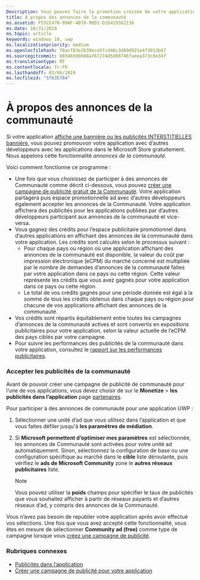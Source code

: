 ```yaml
---
Description: Vous pouvez faire la promotion croisée de votre application avec des applications publiées par d’autres développeurs. Nous appelons cette fonctionnalité « annonces de la communauté ».
title: À propos des annonces de la communauté
ms.assetid: F55CE478-99AF-4B70-90D1-D16419562136
ms.date: 10/31/2018
ms.topic: article
keywords: windows 10, uwp
ms.localizationpriority: medium
ms.openlocfilehash: f8acf83e2b39ece5fcd46c3d89d921e4f3013b67
ms.sourcegitcommit: b034650b684a767274d5d88746faeea373c8e34f
ms.translationtype: MT
ms.contentlocale: fr-FR
ms.lasthandoff: 03/06/2019
ms.locfileid: "57635784"
---
```

# <a name="about-community-ads"></a>À propos des annonces de la communauté

Si votre application [affiche une bannière ou les publicités INTERSTITIELLES bannière](../monetize/display-ads-in-your-app.md), vous pouvez promouvoir votre application avec d’autres développeurs avec les applications dans le Microsoft Store gratuitement. Nous appelons cette fonctionnalité *annonces de la communauté*.  

Voici comment fonctionne ce programme :

* Une fois que vous choisissez de participer à des annonces de Communauté comme décrit ci-dessous, vous pouvez [créer une campagne de publicité gratuit de la Communauté](create-an-ad-campaign-for-your-app.md). Votre application partagera puis espace promotionnelle ad avec d’autres développeurs également accepter les annonces de la Communauté. Votre application affichera des publicités pour les applications publiées par d’autres développeurs participant aux annonces de la communauté et vice-versa.
* Vous gagnez des crédits pour l’espace publicitaire promotionnel dans d’autres applications en affichant des annonces de la communauté dans votre application. Les crédits sont calculés selon le processus suivant :
  * Pour chaque pays ou région où une application affichant des annonces de la communauté est disponible, la valeur du coût par impression électronique (eCPM) du marché concerné est multipliée par le nombre de demandes d’annonces de la communauté faites par votre application dans ce pays ou cette région. Cette valeur représente les crédits que vous avez gagnés pour votre application dans ce pays ou cette région.
  * Le total de vos crédits gagnés pour une période donnée est égal à la somme de tous les crédits obtenus dans chaque pays ou région pour chacune de vos applications affichant des annonces de la communauté.
* Vos crédits sont répartis équitablement entre toutes les campagnes d’annonces de la communauté actives et sont convertis en expositions publicitaires pour votre application, selon la valeur actuelle de l’eCPM des pays ciblés par votre campagne.
* Pour suivre les performances des publicités de la communauté dans votre application, consultez le [rapport sur les performances publicitaires](advertising-performance-report.md).

### <a name="opt-in-to-community-ads"></a>Accepter les publicités de la communauté

Avant de pouvoir créer une campagne de publicité de communauté pour l’une de vos applications, vous devez choisir de sur le **Monetize** &gt; **les publicités dans l’application** page [partenaires](https://partner.microsoft.com/dashboard).

Pour participer à des annonces de communauté pour une application UWP :

1. Sélectionner une unité d’ad que vous utilisez dans l’application et que vous faites défiler jusqu'à **les paramètres de médiation**.
2. Si **Microsoft permettent d’optimiser mes paramètres** est sélectionnée, les annonces de Communauté sont activées pour votre unité ad automatiquement. Sinon, sélectionnez la configuration de base ou une configuration spécifique au marché dans le **cible** liste déroulante, puis vérifiez le **ads de Microsoft Community** zone le **autres réseaux publicitaires** liste.

    > [!NOTE]
    > Vous pouvez utiliser la **poids** champs pour spécifier le taux de publicités que vous souhaitez afficher à partir de réseaux payants et d’autres réseaux d’ad, y compris des annonces de la Communauté.

Vous n’avez pas besoin de republier votre application après avoir effectué vos sélections. Une fois que vous avez accepté cette fonctionnalité, vous êtes en mesure de sélectionner **Community ad (free)** comme type de campagne lorsque vous [créez une campagne de publicité](create-an-ad-campaign-for-your-app.md).

### <a name="related-topics"></a>Rubriques connexes

* [Publicités dans l’application](in-app-ads.md)
* [Créer une campagne de publicité pour votre application](create-an-ad-campaign-for-your-app.md)
